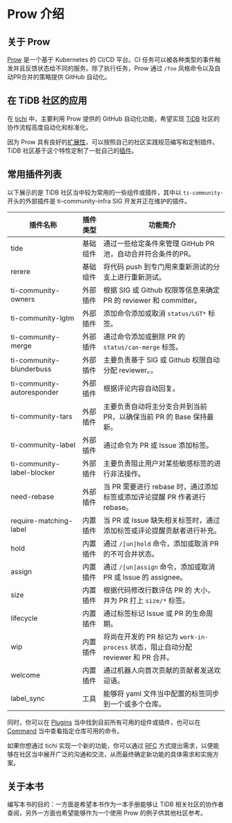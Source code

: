 # Prow 介绍

## 关于 Prow

[Prow](https://github.com/kubernetes/test-infra/tree/master/prow) 是一个基于 Kubernetes 的 CI/CD 平台。CI 任务可以被各种类型的事件触发并且反馈状态给不同的服务。除了执行任务，Prow 通过 `/foo` 风格命令以及自动PR合并的策略提供 GitHub 自动化。

## 在 TiDB 社区的应用

在 [tichi](https://github.com/ti-community-infra/tichi) 中，主要利用 Prow 提供的 GitHub 自动化功能，希望实现 [TiDB](https://github.com/pingcap/tidb) 社区的协作流程高度自动化和标准化。

因为 Prow 具有良好的[扩展性](https://github.com/kubernetes/test-infra/tree/master/prow/plugins)，可以按照自己的社区实践规范编写和定制插件。TiDB 社区基于这个特性定制了一批自己的[插件](https://github.com/ti-community-infra/tichi/tree/master/internal/pkg/externalplugins)。

## 常用插件列表

以下展示的是 TiDB 社区当中较为常用的一些组件或插件，其中以 `ti-community-` 开头的外部插件是 ti-community-infra SIG 开发并正在维护的插件。

| 插件名称                    | 插件类型 | 功能简介                                                                        |
| -------------------------- | ------ | -------------------------------------------------------------------------------|
| tide                       | 基础组件 | 通过一些给定条件来管理 GitHub PR 池，自动合并符合条件的PR。                           |
| rerere                     | 基础组件 | 将代码 push 到专门用来重新测试的分支上进行重新测试。                                  |
| ti-community-owners        | 外部插件 | 根据 SIG 或 Github 权限等信息来确定 PR 的 reviewer 和 committer。                  |
| ti-community-lgtm          | 外部插件 | 添加命令添加或取消 `status/LGT*` 标签。                                           |
| ti-community-merge         | 外部插件 | 通过命令添加或删除 PR 的 `status/can-merge` 标签。                                       |
| ti-community-blunderbuss   | 外部插件 | 主要负责基于 SIG 或 Github 权限自动分配 reviewer。。                               |
| ti-community-autoresponder | 外部插件 | 根据评论内容自动回复。                                                            |
| ti-community-tars          | 外部插件 | 主要负责自动将主分支合并到当前 PR，以确保当前 PR 的 Base 保持最新。                    |
| ti-community-label         | 外部插件 | 通过命令为 PR 或 Issue 添加标签。                                                 |
| ti-community-label-blocker | 外部插件 | 主要负责阻止用户对某些敏感标签的进行非法操作。                                        |
| need-rebase                | 外部插件 | 当 PR 需要进行 rebase 时，通过添加标签或添加评论提醒 PR 作者进行 rebase。              |
| require-matching-label     | 内置插件 | 当 PR 或 Issue 缺失相关标签时，通过添加标签或评论提醒贡献者进行补充。                   |
| hold                       | 内置插件 | 通过 `/[un]hold` 命令，添加或取消 PR 的不可合并状态。                                |
| assign                     | 内置插件 | 通过 `/[un]assign` 命令，添加或取消 PR 或 Issue 的 assignee。                      |
| size                       | 内置插件 | 根据代码修改行数评估 PR 的 大小，并为 PR 打上 `size/*` 标签。                         |
| lifecycle                  | 内置插件 | 通过标签标记 Issue 或 PR 的生命周期。                                              |
| wip                        | 内置插件 | 将尚在开发的 PR 标记为 `work-in-process` 状态，阻止自动分配 reviewer 和 PR 合并。     |
| welcome                    | 内置插件 | 通过机器人向首次贡献的贡献者发送欢迎语。                                             |
| label_sync                 | 工具    | 能够将 yaml 文件当中配置的标签同步到一个或多个仓库。                                  |

同时，你可以在 [Plugins](https://prow.tidb.io/plugins) 当中找到目前所有可用的组件或插件，也可以在 [Command](https://prow.tidb.io/command-help) 当中查看指定仓库可用的命令。

如果你想通过 tichi 实现一个新的功能，你可以通过 [RFC](https://github.com/ti-community-infra/rfcs) 方式提出需求，以便能够在社区当中展开广泛的沟通和交流，从而最终确定新功能的具体需求和实施方案。 

## 关于本书

编写本书的目的：一方面是希望本书作为一本手册能够让 TiDB 相关社区的协作者查阅，另外一方面也希望能够作为一个使用 Prow 的例子供其他社区参考。
